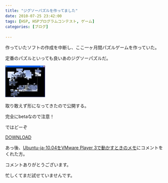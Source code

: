 ```yaml
---
title: "ジグソーパズルを作ってました"
date: 2010-07-25 23:42:00
tags: [HSP, HSPプログラムコンテスト, ゲーム]
categories: [ブログ]

---
```


作っていたソフトの作成を中断し、ここ一ヶ月間パズルゲームを作っていた。

定番のパズルといっても良いあのジグソーパズルだ。

[![ジグソーパズルbeta][1]][2]

 [1]: /images/2010_0725_jigsaw_s.jpg
 [2]: /images/2010_0725_jigsaw.png

取り敢えず形になってきたので公開する。

完全にbetaなので注意！

ではどーぞ

[DOWNLOAD][3]

 [3]: /files/2010_0725_jigsaw.zip



  


あっ後、[Ubuntu-ja-10.04をVMware Player 3で動かすときのメモ][4]にコメントをくれた方。

 [4]: /blog/2010/05/30/ubuntu-ja-10-04-on-vmware-player-3-memo.html

コメントありがとうございます。

忙しくてまだ試せていませんです。
